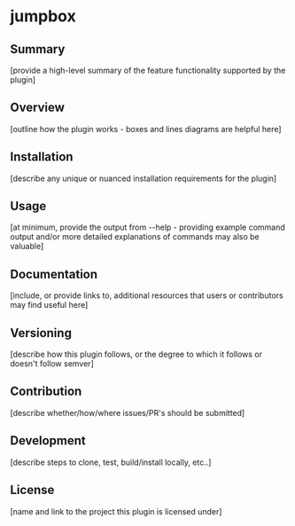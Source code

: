 # jumpbox

## Summary

[provide a high-level summary of the feature functionality supported by the plugin]

## Overview

[outline how the plugin works - boxes and lines diagrams are helpful here]

## Installation

[describe any unique or nuanced installation requirements for the plugin]

## Usage

[at minimum, provide the output from --help - providing example command output and/or more detailed explanations of commands may also be valuable]

## Documentation

[include, or provide links to, additional resources that users or contributors may find useful here]

## Versioning

[describe how this plugin follows, or the degree to which it follows or doesn't follow semver]

## Contribution

[describe whether/how/where issues/PR's should be submitted]

## Development

[describe steps to clone, test, build/install locally, etc..]

## License

[name and link to the project this plugin is licensed under]
